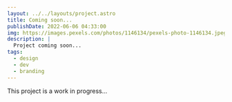 ```yaml
---
layout: ../../layouts/project.astro
title: Coming soon...
publishDate: 2022-06-06 04:33:00
img: https://images.pexels.com/photos/1146134/pexels-photo-1146134.jpeg?auto=compress&cs=tinysrgb&w=1260&h=750&dpr=2
description: |
  Project coming soon...
tags:
  - design
  - dev
  - branding
---
```


This project is a work in progress...

